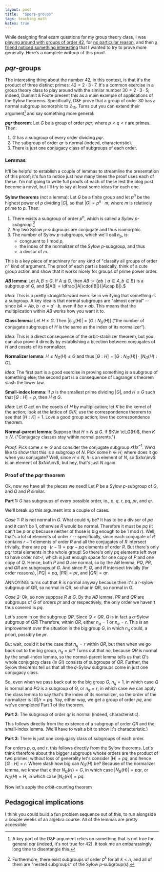 ```yaml
---
layout: post
title:  "$pqr$-groups"
tags: teaching math
katex: true
---
```


While designing final exam questions for my group theory class, I was [playing around with groups of order 42](https://bsky.app/profile/sbagley.bsky.social/post/3lojgjg6x6k2t), for [no particular reason](https://en.wikipedia.org/wiki/Phrases_from_The_Hitchhiker%27s_Guide_to_the_Galaxy#_The_Answer_to_the_Ultimate_Question_of_Life,_the_Universe,_and_Everything_is_42), and then [a friend noticed something interesting](https://bsky.app/profile/visualalgebra.bsky.social/post/3lojmnaokxs2l) that I wanted to try to prove more generally. Here's a complete writeup of this proof.

## $pqr$-groups

The interesting thing about the number 42, in this context, is that it's the product of three distinct primes: $42 = 2\cdot 3\cdot 7$. It's a common exercise in a group theory class to play around with the similar number $30 = 2\cdot 3 \cdot 5$; indeed, Dummit & Foote present this as a main example of applications of the Sylow theorems. Specifically, D&F prove that a group of order 30 has a normal subgroup isomorphic to $\mathbb{Z}_{15}$. Turns out you can extend their argument[^1] and say something more general:

**$pqr$ theorem**: Let $G$ be a group of order $pqr$, where $p<q<r$ are primes. Then:
1. $G$ has a subgroup of every order dividing $pqr$.
2. The subgroup of order $qr$ is normal (indeed, characteristic).
3. There is just one conjugacy class of subgroups of each order.

### Lemmas

It'll be helpful to establish a couple of lemmas to streamline the presentation of this proof; it's fun to notice just how many times the proof uses each of these. I'm not going to write full proofs of each of these lest the blog post become a novel, but I'll try to say at least some ideas for each one.

**Sylow theorems** (not a lemma): Let $G$ be a finite group and let $p^n$ be the highest power of $p$ dividing $|G|$, so that $|G| = p^n \cdot m$, where $m$ is relatively prime to $p$. Then:
1. There exists a subgroup of order $p^n$, which is called a *Sylow $p$-subgroup*.[^2] 
2. Any two Sylow $p$-subgroups are conjugate and thus isomorphic.
3. The number of Sylow $p$-subgroups, which we'll call $n_p$, is:
    - congruent to 1 mod $p$,
    - the index of the normalizer of the Sylow $p$-subgroup, and thus
    - a divisor of $m$.

This is a key piece of machinery for any kind of "classify all groups of order $n$" kind of argument. The proof of each part is basically, think of a cute group action and show that it works nicely for groups of prime power order.

**$AB$ lemma**: Let $A, B \leq G$. If $A\unlhd G$, then $AB := \{ab\mid a\in A, b\in B\}$ is a subgroup of $G$, and $|AB| = \dfrac{|A|\cdot|B|}{|A\cap B|}.$

*Idea*: This is a pretty straightforward exercise in verifying that something is a subgroup. A key idea is that normal subgroups are "almost central" -- since $bA = Ab$, $b\cdot a = a' \cdot b$, even if $ba \neq ab$. This means that the multiplication within $AB$ works how you want it to.

**Class lemma**: Let $H\leq G$. Then $\newcommand\cl{\operatorname{cl}} |\cl_G(H)| = [G: N_G(H)]$ ("the number of conjugate subgroups of $H$ is the same as the index of its normalizer").

*Idea*: This is a direct consequence of the orbit-stabilizer theorem, but you can also prove it directly by establishing a bijection between conjugates of $H$ and cosets of its normalizer.

**Normalizer lemma**: $H\leq N_G(H) \leq G$ and thus $[G:H] = [G:N_G(H)]\cdot [N_G(H):G]$.

*Idea*: The first part is a good exercise in proving something is a subgroup of something else; the second part is a consequence of Lagrange's theorem slash the tower law.

**Small-index lemma**: If $p$ is the smallest prime dividing $|G|$, and $H\leq G$ such that $[G:H] = p$, then $H \unlhd G$.

*Idea*: Let $G$ act on the cosets of $H$ by multiplication; let $K$ be the kernel of the action; look at the lattice of $G/K$; use the correspondence theorem to see that $[H:K] = 1$. Love a good group action; love the correspondence theorem.

**Normal-parent lemma**: Suppose that $H\leq N \unlhd G$. If $K\in \cl_G(H)$, then $K \leq N$. ("Conjugacy classes stay within normal parents.")

*Proof*: Pick some $x\in G$ and consider the conjugate subgroup $\newcommand\inv{^{-1}} xHx\inv$. We'd like to show that this is a subgroup of $N$. Pick some $h\in H$; where does it go when you conjugate? Well, since $H \leq N$, $h$ is an element of $N$, so $xhx\inv$ is an element of $xNx\inv$, but hey, that's just $N$ again. 

### Proof of the $pqr$ theorem

Ok, now we have all the pieces we need! Let $P$ be a Sylow $p$-subgroup of $G$, and $Q$ and $R$ similar.

**Part 1:** $G$ has subgroups of every possible order, ie., $p$, $q$, $r$, $pq$, $pr$, and $qr$. 

We'll break up this argument into a couple of cases.

*Case 1:* $R$ is not normal in $G$. What could $n_r$ be? It has to be a divisor of $pq$ and it can't be 1, otherwise $R$ would be normal. Therefore it must be $pq$ (it can't be $p$ or $q$ because neither of those is big enough to be 1 mod $r$). Well, that's a lot of elements of order $r$ -- specifically, since each conjugate of $R$ contains $r-1$ elements of order $R$ and all the conjugates of $R$ intersect trivially, there are $pq \cdot (r-1) = pqr - pq$ elements of order $R$. But there's only $pqr$ total elements in the whole group! So there's only $pq$ elements left over to have order not-$r$, which is just enough space for one copy of $P$ and one copy of $Q$. Hence, both $P$ and $Q$ are normal, so by the $AB$ lemma, $PQ$, $PR$, and $QR$ are subgroups of $G$. And since $P$, $Q$, and $R$ intersect trivially (for order reasons), $|PQ| = pq$, $|PR| = pr$, and $|QR| = qr$.  

ANNOYING: turns out that R is normal anyway because then it's a r-sylow subgroup of QR, so normal in QR, so char in QR, so normal in G.

*Case 2:* Ok, so now suppose $R\unlhd G$. By the $AB$ lemma, $PR$ and $QR$ are subgroups of $G$ of orders $pr$ and $qr$ respectively; the only order we haven't thus covered is $pq$. 

Let's zoom in on the subgroup $QR$. Since $Q < QR$, $Q$ is in fact a $q$-Sylow subgroup of $QR$! Therefore, within $QR$, either $n_q = 1$ or $n_q = r$. This is an improvement over the situation in the big group $G$, in which $n_q$ could, a priori, possibly be $pr$.

But wait, could it be the case that $n_q = r$ within $QR$, but then when we go back out to the big group, $n_q = pr$? Turns out that no, because $QR$ is normal by the small-index lemma, so the normal-parent lemma tells us that $Q$'s whole conjugacy class (in $G$!) consists of subgroups of $QR$. Further, the Sylow theorems tell us that all the $q$-Sylow subgroups come in just one conjugacy class. 

So, even when we pass back out to the big group $G$, $n_q = 1$, in which case $Q$ is normal and $PQ$ is a subgroup of $G$, or $n_q = r$, in which case we can apply the class lemma to say that's the index of its normalizer, so the order of the normalizer is $|G| / r = pq$. Yay, either way, we get a group of order $pq$, and we've completed Part 1 of the theorem.

**Part 2**: The subgroup of order $qr$ is normal (indeed, characteristic).

This follows directly from the existence of a subgroup of order $QR$ and the small-index lemma. (We'll have to wait a bit to show it's characteristic.)

**Part 3**: There is just one conjugacy class of subgroups of each order.

For orders $p$, $q$, and $r$, this follows directly from the Sylow theorems. Let's think therefore about the bigger subgroups whose orders are the product of two primes; without loss of generality let's consider $|H| = pq$, and hence $[G:H] = r$. Where slash how big can $N_G(H)$ be? Because of the normalizer lemma, we know that either $N_G(H) = G$, in which case $|N_G(H)| = pqr$, or $N_G(H) = H$, in which case $|N_G(H)| = pq$.

Now let's apply the orbit-counting theorem

## Pedagogical implications

I think you could build a fun problem sequence out of this, to run alongside a couple weeks of an algebra course. All of the lemmas are pretty accessible 


[^1]: A key part of the D&F argument relies on something that is not true for general $pqr$ (indeed, it's not true for 42). It took me an embarassingly long time to disentangle this.

[^2]: Furthermore, there exist subgroups of order $p^k$ for all $k < n$, and all of them are "nested subgroups" of the Sylow $p$-subgroup(s).